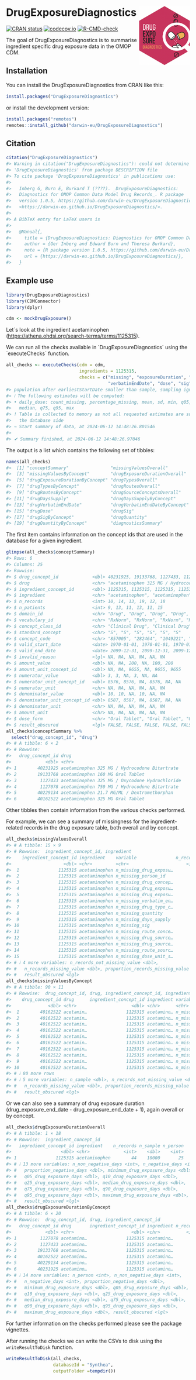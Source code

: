 
<!-- README.md is generated from README.Rmd. Please edit that file -->

# DrugExposureDiagnostics <img src='man/figures/DrugExposureDiagnostics.png' align="right" width="139"/>

<!-- badges: start -->

[![CRAN
status](https://www.r-pkg.org/badges/version/DrugExposureDiagnostics)](https://CRAN.R-project.org/package=DrugExposureDiagnostics)
[![codecov.io](https://codecov.io/github/darwin-eu/DrugExposureDiagnostics/coverage.svg?branch=main)](https://app.codecov.io/github/darwin-eu/DrugExposureDiagnostics?branch=main)
[![R-CMD-check](https://github.com/darwin-eu/DrugExposureDiagnostics/workflows/R-CMD-check/badge.svg)](https://github.com/darwin-eu/DrugExposureDiagnostics/actions)
<!-- badges: end -->

The goal of DrugExposureDiagnostics is to summarise ingredient specific
drug exposure data in the OMOP CDM.

## Installation

You can install the DrugExposureDiagnostics from CRAN like this:

``` r
install.packages("DrugExposureDiagnostics")
```

or install the development version:

``` r
install.packages("remotes")
remotes::install_github("darwin-eu/DrugExposureDiagnostics")
```

## Citation

``` r
citation("DrugExposureDiagnostics")
#> Warning in citation("DrugExposureDiagnostics"): could not determine year for
#> 'DrugExposureDiagnostics' from package DESCRIPTION file
#> To cite package 'DrugExposureDiagnostics' in publications use:
#> 
#>   Inberg G, Burn E, Burkard T (????). _DrugExposureDiagnostics:
#>   Diagnostics for OMOP Common Data Model Drug Records_. R package
#>   version 1.0.5, https://github.com/darwin-eu/DrugExposureDiagnostics,
#>   <https://darwin-eu.github.io/DrugExposureDiagnostics/>.
#> 
#> A BibTeX entry for LaTeX users is
#> 
#>   @Manual{,
#>     title = {DrugExposureDiagnostics: Diagnostics for OMOP Common Data Model Drug Records},
#>     author = {Ger Inberg and Edward Burn and Theresa Burkard},
#>     note = {R package version 1.0.5, https://github.com/darwin-eu/DrugExposureDiagnostics},
#>     url = {https://darwin-eu.github.io/DrugExposureDiagnostics/},
#>   }
```

## Example use

``` r
library(DrugExposureDiagnostics)
library(CDMConnector)
library(dplyr)
```

``` r
cdm <- mockDrugExposure()
```

Let´s look at the ingredient acetaminophen
(<https://athena.ohdsi.org/search-terms/terms/1125315>).

We can run all the checks available in ´DrugExposureDiagnostics´ using
the ´executeChecks´ function.

``` r
all_checks <- executeChecks(cdm = cdm, 
                            ingredients = 1125315, 
                            checks = c("missing", "exposureDuration", "type", "route", "sourceConcept", "daysSupply", 
                                       "verbatimEndDate", "dose", "sig", "quantity", "diagnosticsSummary"))
#> population after earliestStartDate smaller than sample, sampling ignored
#> ℹ The following estimates will be computed:
#> • daily_dose: count_missing, percentage_missing, mean, sd, min, q05, q25,
#>   median, q75, q95, max
#> ! Table is collected to memory as not all requested estimates are supported on
#>   the database side
#> → Start summary of data, at 2024-06-12 14:48:26.801546
#> 
#> ✔ Summary finished, at 2024-06-12 14:48:26.97046
```

The output is a list which contains the following set of tibbles:

``` r
names(all_checks)
#>  [1] "conceptSummary"                "missingValuesOverall"         
#>  [3] "missingValuesByConcept"        "drugExposureDurationOverall"  
#>  [5] "drugExposureDurationByConcept" "drugTypesOverall"             
#>  [7] "drugTypesByConcept"            "drugRoutesOverall"            
#>  [9] "drugRoutesByConcept"           "drugSourceConceptsOverall"    
#> [11] "drugDaysSupply"                "drugDaysSupplyByConcept"      
#> [13] "drugVerbatimEndDate"           "drugVerbatimEndDateByConcept" 
#> [15] "drugDose"                      "drugSig"                      
#> [17] "drugSigByConcept"              "drugQuantity"                 
#> [19] "drugQuantityByConcept"         "diagnosticsSummary"
```

The first item contains information on the concept ids that are used in
the database for a given ingredient.

``` r
glimpse(all_checks$conceptSummary)
#> Rows: 6
#> Columns: 25
#> Rowwise: 
#> $ drug_concept_id             <dbl> 40231925, 19133768, 1127433, 1127078, 4022…
#> $ drug                        <chr> "acetaminophen 325 MG / Hydrocodone Bitart…
#> $ ingredient_concept_id       <dbl> 1125315, 1125315, 1125315, 1125315, 112531…
#> $ ingredient                  <chr> "acetaminophen", "acetaminophen", "acetami…
#> $ n_records                   <int> 10, 14, 13, 19, 12, 18
#> $ n_patients                  <int> 9, 13, 11, 13, 11, 15
#> $ domain_id                   <chr> "Drug", "Drug", "Drug", "Drug", "Drug", "D…
#> $ vocabulary_id               <chr> "RxNorm", "RxNorm", "RxNorm", "RxNorm", "R…
#> $ concept_class_id            <chr> "Clinical Drug", "Clinical Drug", "Clinica…
#> $ standard_concept            <chr> "S", "S", "S", "S", "S", "S"
#> $ concept_code                <chr> "857005", "282464", "1049221", "833036", "…
#> $ valid_start_date            <date> 1970-01-01, 1970-01-01, 1970-01-01, 1970-0…
#> $ valid_end_date              <date> 2099-12-31, 2099-12-31, 2099-12-31, 2099-1…
#> $ invalid_reason              <lgl> NA, NA, NA, NA, NA, NA
#> $ amount_value                <dbl> NA, NA, 200, NA, 100, 200
#> $ amount_unit_concept_id      <dbl> NA, NA, 9655, NA, 9655, 9655
#> $ numerator_value             <dbl> 3, 3, NA, 3, NA, NA
#> $ numerator_unit_concept_id   <dbl> 8576, 8576, NA, 8576, NA, NA
#> $ numerator_unit              <chr> NA, NA, NA, NA, NA, NA
#> $ denominator_value           <dbl> 10, 10, NA, 10, NA, NA
#> $ denominator_unit_concept_id <dbl> 8587, 8587, NA, 8587, NA, NA
#> $ denominator_unit            <chr> NA, NA, NA, NA, NA, NA
#> $ amount_unit                 <chr> NA, NA, NA, NA, NA, NA
#> $ dose_form                   <chr> "Oral Tablet", "Oral Tablet", "Oral Tablet…
#> $ result_obscured             <lgl> FALSE, FALSE, FALSE, FALSE, FALSE, FALSE
all_checks$conceptSummary %>% 
  select("drug_concept_id", "drug")
#> # A tibble: 6 × 2
#> # Rowwise: 
#>   drug_concept_id drug                                          
#>             <dbl> <chr>                                         
#> 1        40231925 acetaminophen 325 MG / Hydrocodone Bitartrate 
#> 2        19133768 acetaminophen 160 MG Oral Tablet              
#> 3         1127433 acetaminophen 325 MG / Oxycodone Hydrochloride
#> 4         1127078 acetaminophen 750 MG / Hydrocodone Bitartrate 
#> 5        40229134 acetaminophen 21.7 MG/ML / Dextromethorphan   
#> 6        40162522 acetaminophen 325 MG Oral Tablet
```

Other tibbles then contain information from the various checks
performed.

For example, we can see a summary of missingness for the
ingredient-related records in the drug exposure table, both overall and
by concept.

``` r
all_checks$missingValuesOverall
#> # A tibble: 15 × 9
#> # Rowwise:  ingredient_concept_id, ingredient
#>    ingredient_concept_id ingredient    variable               n_records n_sample
#>                    <dbl> <chr>         <chr>                      <int>    <dbl>
#>  1               1125315 acetaminophen n_missing_drug_exposu…        44    10000
#>  2               1125315 acetaminophen n_missing_person_id           44    10000
#>  3               1125315 acetaminophen n_missing_drug_concep…        44    10000
#>  4               1125315 acetaminophen n_missing_drug_exposu…        44    10000
#>  5               1125315 acetaminophen n_missing_drug_exposu…        44    10000
#>  6               1125315 acetaminophen n_missing_verbatim_en…        44    10000
#>  7               1125315 acetaminophen n_missing_drug_type_c…        44    10000
#>  8               1125315 acetaminophen n_missing_quantity            44    10000
#>  9               1125315 acetaminophen n_missing_days_supply         44    10000
#> 10               1125315 acetaminophen n_missing_sig                 44    10000
#> 11               1125315 acetaminophen n_missing_route_conce…        44    10000
#> 12               1125315 acetaminophen n_missing_drug_source…        44    10000
#> 13               1125315 acetaminophen n_missing_drug_source…        44    10000
#> 14               1125315 acetaminophen n_missing_route_sourc…        44    10000
#> 15               1125315 acetaminophen n_missing_dose_unit_s…        44    10000
#> # ℹ 4 more variables: n_records_not_missing_value <dbl>,
#> #   n_records_missing_value <dbl>, proportion_records_missing_value <dbl>,
#> #   result_obscured <lgl>
all_checks$missingValuesByConcept
#> # A tibble: 90 × 11
#> # Rowwise:  drug_concept_id, drug, ingredient_concept_id, ingredient
#>    drug_concept_id drug      ingredient_concept_id ingredient variable n_records
#>              <dbl> <chr>                     <dbl> <chr>      <chr>        <int>
#>  1        40162522 acetamin…               1125315 acetamino… n_missi…        12
#>  2        40162522 acetamin…               1125315 acetamino… n_missi…        12
#>  3        40162522 acetamin…               1125315 acetamino… n_missi…        12
#>  4        40162522 acetamin…               1125315 acetamino… n_missi…        12
#>  5        40162522 acetamin…               1125315 acetamino… n_missi…        12
#>  6        40162522 acetamin…               1125315 acetamino… n_missi…        12
#>  7        40162522 acetamin…               1125315 acetamino… n_missi…        12
#>  8        40162522 acetamin…               1125315 acetamino… n_missi…        12
#>  9        40162522 acetamin…               1125315 acetamino… n_missi…        12
#> 10        40162522 acetamin…               1125315 acetamino… n_missi…        12
#> # ℹ 80 more rows
#> # ℹ 5 more variables: n_sample <dbl>, n_records_not_missing_value <dbl>,
#> #   n_records_missing_value <dbl>, proportion_records_missing_value <dbl>,
#> #   result_obscured <lgl>
```

Or we can also see a summary of drug exposure duration
(drug_exposure_end_date - drug_exposure_end_date + 1), again overall or
by concept.

``` r
all_checks$drugExposureDurationOverall
#> # A tibble: 1 × 18
#> # Rowwise:  ingredient_concept_id
#>   ingredient_concept_id ingredient    n_records n_sample n_person
#>                   <dbl> <chr>             <int>    <dbl>    <int>
#> 1               1125315 acetaminophen        44    10000       25
#> # ℹ 13 more variables: n_non_negative_days <int>, n_negative_days <int>,
#> #   proportion_negative_days <dbl>, minimum_drug_exposure_days <dbl>,
#> #   q05_drug_exposure_days <dbl>, q10_drug_exposure_days <dbl>,
#> #   q25_drug_exposure_days <dbl>, median_drug_exposure_days <dbl>,
#> #   q75_drug_exposure_days <dbl>, q90_drug_exposure_days <dbl>,
#> #   q95_drug_exposure_days <dbl>, maximum_drug_exposure_days <dbl>,
#> #   result_obscured <lgl>
all_checks$drugExposureDurationByConcept
#> # A tibble: 6 × 20
#> # Rowwise:  drug_concept_id, drug, ingredient_concept_id
#>   drug_concept_id drug       ingredient_concept_id ingredient n_records n_sample
#>             <dbl> <chr>                      <dbl> <chr>          <int>    <dbl>
#> 1         1127078 acetamino…               1125315 acetamino…         8    10000
#> 2         1127433 acetamino…               1125315 acetamino…         8    10000
#> 3        19133768 acetamino…               1125315 acetamino…         8    10000
#> 4        40162522 acetamino…               1125315 acetamino…        12    10000
#> 5        40229134 acetamino…               1125315 acetamino…         6    10000
#> 6        40231925 acetamino…               1125315 acetamino…        NA       NA
#> # ℹ 14 more variables: n_person <int>, n_non_negative_days <int>,
#> #   n_negative_days <int>, proportion_negative_days <dbl>,
#> #   minimum_drug_exposure_days <dbl>, q05_drug_exposure_days <dbl>,
#> #   q10_drug_exposure_days <dbl>, q25_drug_exposure_days <dbl>,
#> #   median_drug_exposure_days <dbl>, q75_drug_exposure_days <dbl>,
#> #   q90_drug_exposure_days <dbl>, q95_drug_exposure_days <dbl>,
#> #   maximum_drug_exposure_days <dbl>, result_obscured <lgl>
```

For further information on the checks performed please see the package
vignettes.

After running the checks we can write the CSVs to disk using the
`writeResultToDisk` function.

``` r
writeResultToDisk(all_checks,
                  databaseId = "Synthea", 
                  outputFolder =tempdir())
```
